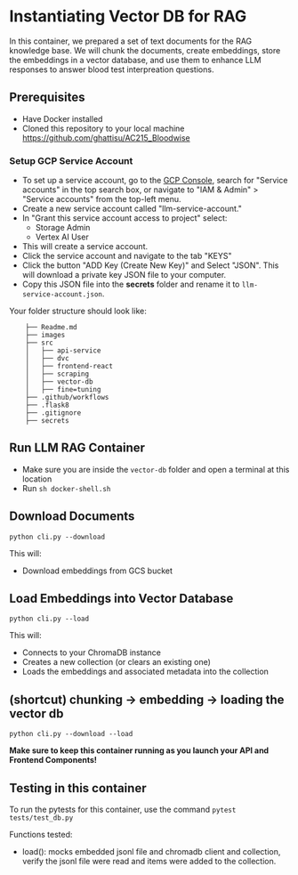 # Instantiating Vector DB for RAG

In this container, we prepared a set of text documents for the RAG knowledge base. We will chunk the documents, create embeddings, store the embeddings in a vector database, and use them to enhance LLM responses to answer blood test interpreation questions.  

## Prerequisites
* Have Docker installed
* Cloned this repository to your local machine https://github.com/ghattisu/AC215_Bloodwise

### Setup GCP Service Account
- To set up a service account, go to the [GCP Console](https://console.cloud.google.com/home/dashboard), search for "Service accounts" in the top search box, or navigate to "IAM & Admin" > "Service accounts" from the top-left menu. 
- Create a new service account called "llm-service-account." 
- In "Grant this service account access to project" select:
    - Storage Admin
    - Vertex AI User
- This will create a service account.
- Click the service account and navigate to the tab "KEYS"
- Click the button "ADD Key (Create New Key)" and Select "JSON". This will download a private key JSON file to your computer. 
- Copy this JSON file into the **secrets** folder and rename it to `llm-service-account.json`.

Your folder structure should look like:
```
    ├── Readme.md
    ├── images
    ├── src
    │   ├── api-service
    │   ├── dvc
    │   ├── frontend-react
    │   ├── scraping
    │   ├── vector-db
    │   ├── fine=tuning
    ├── .github/workflows
    ├── .flask8
    ├── .gitignore
    ├── secrets
```

## Run LLM RAG Container
- Make sure you are inside the `vector-db` folder and open a terminal at this location
- Run `sh docker-shell.sh`

## Download Documents
`python cli.py --download`

This will:
* Download embeddings from GCS bucket


## Load Embeddings into Vector Database
`python cli.py --load`

This will:
* Connects to your ChromaDB instance
* Creates a new collection (or clears an existing one)
* Loads the embeddings and associated metadata into the collection

## (shortcut) chunking -> embedding -> loading the vector db
`python cli.py --download --load`

**Make sure to keep this container running as you launch your API and Frontend Components!**

## Testing in this container
To run the pytests for this container, use the command `pytest tests/test_db.py` 

Functions tested: 
- load(): mocks embedded jsonl file and chromadb client and collection, verify the jsonl file were read and items were added to the collection.
